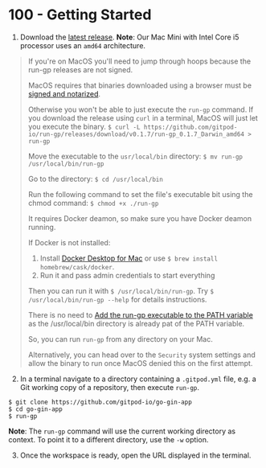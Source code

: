 # 100 - Getting Started

1. Download the [latest release](https://github.com/gitpod-io/run-gp/releases/latest). **Note**: Our Mac Mini with Intel Core i5 processor uses an ```amd64``` architecture.
> If you're on MacOS you'll need to jump through hoops because the run-gp releases are not signed.
>
> MacOS requires that binaries downloaded using a browser must be [signed and notarized](https://developer.apple.com/developer-id/).
> 
> Otherwise you won't be able to just execute the `run-gp` command. If you download the release using `curl` in a terminal, MacOS will just let you execute the binary. ```$ curl -L https://github.com/gitpod-io/run-gp/releases/download/v0.1.7/run-gp_0.1.7_Darwin_amd64 > run-gp```
>
> Move the executable to the ```usr/local/bin``` directory: ```$ mv run-gp /usr/local/bin/run-gp```
>
> Go to the directory: ```$ cd /usr/local/bin```
> 
> Run the following command to set the file's executable bit using the chmod command: ```$ chmod +x ./run-gp```
>
> It requires Docker deamon, so make sure you have Docker deamon running.
>
> If Docker is not installed:
> 1) Install [Docker Desktop for Mac](https://docs.docker.com/docker-for-mac/install/) or use ```$ brew install homebrew/cask/docker```.
> 2) Run it and pass admin credentials to start everything
>
> Then you can run it with ```$ /usr/local/bin/run-gp```. Try ```$ /usr/local/bin/run-gp --help``` for details instructions.
>
> There is no need to [Add the run-gp executable to the PATH variable](https://pimylifeup.com/macos-path-environment-variable/) as the /usr/local/bin directory is already pat of the PATH variable.
>
> So, you can run ```run-gp``` from any directory on your Mac.
>
> Alternatively, you can head over to the `Security` system settings and allow the binary to run once MacOS denied this on the first attempt.

2. In a terminal navigate to a directory containing a ```.gitpod.yml``` file, e.g. a Git working copy of a repository, then execute ```run-gp```.

```
$ git clone https://github.com/gitpod-io/go-gin-app
$ cd go-gin-app
$ run-gp
```

**Note**: The ```run-gp``` command will use the current working directory as context. To point it to a different directory, use the ```-w``` option.

3. Once the workspace is ready, open the URL displayed in the terminal.
